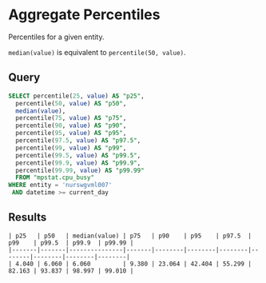 # Aggregate Percentiles

Percentiles for a given entity.

`median(value)` is equivalent to `percentile(50, value)`.

## Query

```sql
SELECT percentile(25, value) AS "p25",
  percentile(50, value) AS "p50",
  median(value),
  percentile(75, value) AS "p75",
  percentile(90, value) AS "p90",
  percentile(95, value) AS "p95",
  percentile(97.5, value) AS "p97.5",
  percentile(99, value) AS "p99",
  percentile(99.5, value) AS "p99.5",
  percentile(99.9, value) AS "p99.9",
  percentile(99.99, value) AS "p99.99"
  FROM "mpstat.cpu_busy"
WHERE entity = 'nurswgvml007'
 AND datetime >= current_day
```

## Results

```ls
| p25   | p50   | median(value) | p75   | p90    | p95    | p97.5  | p99    | p99.5  | p99.9  | p99.99 |
|-------|-------|---------------|-------|--------|--------|--------|--------|--------|--------|--------|
| 4.040 | 6.060 | 6.060         | 9.380 | 23.064 | 42.404 | 55.299 | 82.163 | 93.837 | 98.997 | 99.010 |
```
